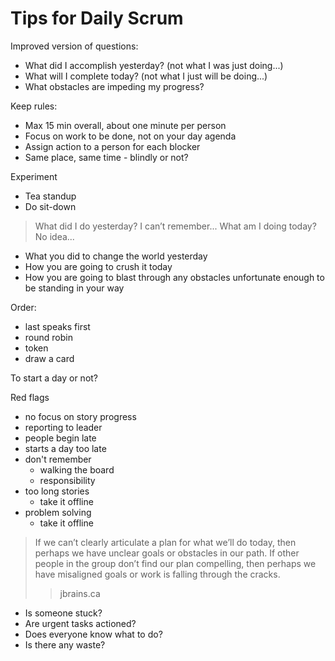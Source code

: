 # Tips for Daily Scrum

Improved version of questions:
* What did I accomplish yesterday? (not what I was just doing...)
* What will I complete today? (not what I just will be doing...)
* What obstacles are impeding my progress?

Keep rules:
- Max 15 min overall, about one minute per person
- Focus on work to be done, not on your day agenda
- Assign action to a person for each blocker
- Same place, same time - blindly or not?

Experiment
- Tea standup
- Do sit-down

> What did I do yesterday? I can’t remember... What am I doing today? No idea...

* What you did to change the world yesterday
* How you are going to crush it today
* How you are going to blast through any obstacles unfortunate enough to be
standing in your way

Order:
- last speaks first
- round robin
- token
- draw a card

To start a day or not?

Red flags
- no focus on story progress
- reporting to leader
- people begin late
- starts a day too late
- don't remember
  - walking the board
  - responsibility
- too long stories
  - take it offline
- problem solving
  - take it offline

> If we can’t clearly articulate a plan for what we’ll do today, then perhaps we
have unclear goals or obstacles in our path. If other people in the group don’t
find our plan compelling, then perhaps we have misaligned goals or work is
falling through the cracks.
>> jbrains.ca

- Is someone stuck?
- Are urgent tasks actioned?
- Does everyone know what to do?
- Is there any waste?

